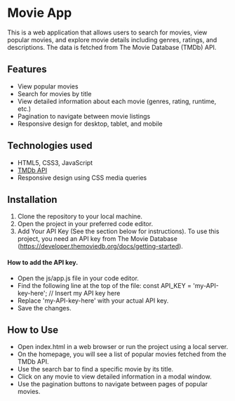 # Movie App

This is a web application that allows users to search for movies, view popular movies, and explore movie details including genres, ratings, and descriptions. The data is fetched from The Movie Database (TMDb) API.

## Features

- View popular movies
- Search for movies by title
- View detailed information about each movie (genres, rating, runtime, etc.)
- Pagination to navigate between movie listings
- Responsive design for desktop, tablet, and mobile

## Technologies used

- HTML5, CSS3, JavaScript
- [TMDb API](https://developer.themoviedb.org/docs/getting-started)
- Responsive design using CSS media queries

## Installation

1. Clone the repository to your local machine.
2. Open the project in your preferred code editor.
3. Add Your API Key (See the section below for instructions).
To use this project, you need an API key from The Movie Database (https://developer.themoviedb.org/docs/getting-started).
#### How to add the API key.
- Open the js/app.js file in your code editor.
- Find the following line at the top of the file: 
const API_KEY = 'my-API-key-here'; // Insert my API key here
- Replace 'my-API-key-here' with your actual API key.
- Save the changes.

## How to Use
- Open index.html in a web browser or run the project using a local server.
- On the homepage, you will see a list of popular movies fetched from the TMDb API.
- Use the search bar to find a specific movie by its title.
- Click on any movie to view detailed information in a modal window.
- Use the pagination buttons to navigate between pages of popular movies.
